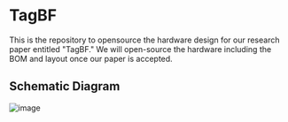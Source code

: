# TagBF
This is the repository to opensource the hardware design for our research paper entitled "TagBF."
We will open-source the hardware including the BOM and layout once our paper is accepted.

## Schematic Diagram
![image](https://github.com/user-attachments/assets/223f0d09-63a3-4b94-99e9-4ae80c0f0047)
